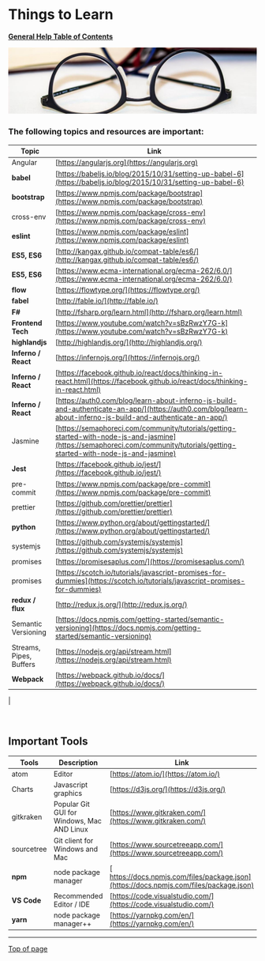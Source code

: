 # <a name="Top"></a>Things to Learn

[**General Help Table of Contents**](gen_TOC.md)

![things to learn](md_graphics/learn_sm.jpg)

### The following topics and resources are important:

Topic | Link
------|-------
Angular| [https://angularjs.org](https://angularjs.org)
**babel** | [https://babeljs.io/blog/2015/10/31/setting-up-babel-6](https://babeljs.io/blog/2015/10/31/setting-up-babel-6)
**bootstrap** | [https://www.npmjs.com/package/bootstrap](https://www.npmjs.com/package/bootstrap)
cross-env | [https://www.npmjs.com/package/cross-env](https://www.npmjs.com/package/cross-env)
**eslint** | [https://www.npmjs.com/package/eslint](https://www.npmjs.com/package/eslint)
**ES5, ES6** | [http://kangax.github.io/compat-table/es6/](http://kangax.github.io/compat-table/es6/)
**ES5, ES6**    | [https://www.ecma-international.org/ecma-262/6.0/](https://www.ecma-international.org/ecma-262/6.0/)
**flow** | [https://flowtype.org/](https://flowtype.org/)
**fabel** | [http://fable.io/](http://fable.io/)
**F#** | [http://fsharp.org/learn.html](http://fsharp.org/learn.html)
**Frontend Tech** | [https://www.youtube.com/watch?v=sBzRwzY7G-k](https://www.youtube.com/watch?v=sBzRwzY7G-k)
**highlandjs** | [http://highlandjs.org/](http://highlandjs.org/)
**Inferno / React** | [https://infernojs.org/](https://infernojs.org/)
**Inferno / React**    | [https://facebook.github.io/react/docs/thinking-in-react.html](https://facebook.github.io/react/docs/thinking-in-react.html)
**Inferno / React**    | [https://auth0.com/blog/learn-about-inferno-js-build-and-authenticate-an-app/](https://auth0.com/blog/learn-about-inferno-js-build-and-authenticate-an-app/)
Jasmine | [https://semaphoreci.com/community/tutorials/getting-started-with-node-js-and-jasmine](https://semaphoreci.com/community/tutorials/getting-started-with-node-js-and-jasmine)
**Jest** | [https://facebook.github.io/jest/](https://facebook.github.io/jest/)
pre-commit | [https://www.npmjs.com/package/pre-commit](https://www.npmjs.com/package/pre-commit)
prettier | [https://github.com/prettier/prettier](https://github.com/prettier/prettier)
**python** | [https://www.python.org/about/gettingstarted/](https://www.python.org/about/gettingstarted/)
systemjs | [https://github.com/systemjs/systemjs](https://github.com/systemjs/systemjs)
promises | [https://promisesaplus.com/](https://promisesaplus.com/)
promises | [https://scotch.io/tutorials/javascript-promises-for-dummies](https://scotch.io/tutorials/javascript-promises-for-dummies)
**redux / flux** | [http://redux.js.org/](http://redux.js.org/)
Semantic Versioning | [https://docs.npmjs.com/getting-started/semantic-versioning](https://docs.npmjs.com/getting-started/semantic-versioning)
Streams, Pipes, Buffers | [https://nodejs.org/api/stream.html](https://nodejs.org/api/stream.html)
**Webpack** | [https://webpack.github.io/docs/](https://webpack.github.io/docs/)
|

<br />

## Important Tools

Tools | Description | Link
------ | -----------|-----
atom | Editor | [https://atom.io/](https://atom.io/)
Charts | Javascript graphics | [https://d3js.org/](https://d3js.org/)
gitkraken | Popular Git GUI for Windows, Mac AND Linux| [https://www.gitkraken.com/](https://www.gitkraken.com/)
sourcetree | Git client for Windows and Mac | [https://www.sourcetreeapp.com/](https://www.sourcetreeapp.com/)
**npm** | node package manager| [ https://docs.npmjs.com/files/package.json](https://docs.npmjs.com/files/package.json)
**VS Code** | Recommended Editor / IDE | [https://code.visualstudio.com/](https://code.visualstudio.com/)
**yarn** |node package manager++  | [https://yarnpkg.com/en/](https://yarnpkg.com/en/)

---
[Top of page](#Top)